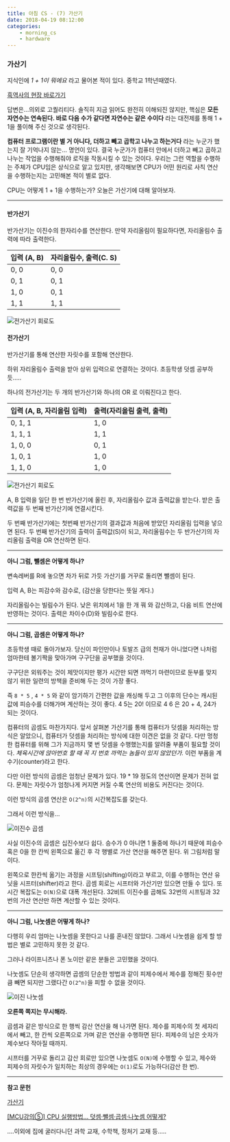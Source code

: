 ```yaml
---
title: 아침 CS - (7) 가산기
date: 2018-04-19 08:12:00
categories:
    - morning_cs
    - hardware
---
```


### 가산기

지식인에 *1 + 1이 뭐에요* 라고 물어본 적이 있다. 중학교 1학년때였다.

[흑역사의 현장 바로가기](https://kin.naver.com/qna/detail.nhn?d1id=13&dirId=130103&docId=38110613)

답변은...의외로 고퀄리티다. 솔직히 지금 읽어도 완전히 이해되진 않지만, 핵심은 **모든 자연수는 연속된다. 바로 다음 수가 같다면 자연수는 같은 수이다** 라는 대전제를 통해 1 + 1을 풀이해 주신 것으로 생각된다. 

**컴퓨터 프로그램이란 별 거 아니다, 더하고 빼고 곱학고 나누고 하는거다** 라는 누군가 했는지 잘 기억나지 않는... 명언이 있다. 결국 누군가가 컴퓨터 안에서 더하고 빼고 곱하고 나누는 작업을 수행해줘야 로직을 작동시킬 수 있는 것이다. 우리는 그런 역할을 수행하는 주체가 CPU임은 상식으로 알고 있지만, 생각해보면 CPU가 어떤 원리로 사칙 연산을 수행하는지는 고민해본 적이 별로 없다. 

CPU는 어떻게 1 + 1을 수행하는가? 오늘은 가산기에 대해 알아보자. 

---

#### 반가산기

반가산기는 이진수의 한자리수를 연산한다. 만약 자리올림이 필요하다면, 자리올림수 출력에 따라 출력한다. 

입력 (A, B) | 자리올림수, 출력(C. S)
--- | ---
0, 0 | 0, 0
0, 1 | 0, 1
1, 0 | 0, 1
1, 1 | 1, 1

![전가산기 회로도](https://upload.wikimedia.org/wikipedia/commons/thumb/1/14/Half-adder.svg/325px-Half-adder.svg.png)

#### 전가산기

반가산기를 통해 연산한 자릿수를 포함해 연산한다. 

하위 자리올림수 출력을 받아 상위 입력으로 연결하는 것이다. 초등학생 덧셈 공부하듯.....

하나의 전가산기는 두 개의 반가산기와 하나의 OR 로 이뤄진다고 한다. 

입력 (A, B, 자리올림 입력) | 출력(자리올림 출력, 출력)
--- | ---
0, 1, 1 | 1, 0
1, 1, 1 | 1, 1
1, 0, 0 | 0, 1
1, 0, 1 | 1, 0
1, 1, 0 | 1, 0

![전가산기 회로도](https://upload.wikimedia.org/wikipedia/commons/thumb/a/a9/Full-adder.svg/550px-Full-adder.svg.png)

A, B 입력을 일단 한 번 반가산기에 올린 후, 자리올림수 값과 출력값을 받는다. 받은 출력값을 두 번째 반가산기에 연결시킨다. 

두 번째 반가산기에는 첫번째 반가산기의 결과값과 처음에 받았던 자리올림 입력을 넣으면 된다. 두 번째 반가산기의 출력이 출력값(S)이 되고, 자리올림수는 두 반가산기의 자리올림 출력을 OR 연산하면 된다. 

---
**아니 그럼, 뺄셈은 어떻게 하나?**

변속레버를 R에 놓으면 차가 뒤로 가듯 가산기를 거꾸로 돌리면 뺄셈이 된다. 

입력 A, B는 피감수와 감수로, (감산을 당한다는 뜻일 게다.)

자리올림수는 빌림수가 된다. 낮은 위치에서 1을 한 개 꿔 와 감산하고, 다음 비트 연산에 반영하는 것이다. 출력은 차이수(D)와 빌림수로 한다. 

---
**아니 그럼, 곱셈은 어떻게 하나?**

초등학생 때로 돌아가보자. 당신이 파인만이나 토발즈 급의 천재가 아니었다면 나처럼 엄마한테 볼기짝을 맞아가며 구구단을 공부했을 것이다. 

구구단은 외워주는 것이 제맛이지만 평가 시간만 되면 까먹기 마련이므로 둔부를 맞지 않기 위한 일련의 방책을 준비해 두는 것이 가장 좋다. 

즉 `8 * 5` , `4 * 5` 와 같이 암기하기 간편한 값을 캐싱해 두고 그 이후의 단수는 캐시된 값에 피승수를 더해가며 계산하는 것이 좋다. 4 5는 20! 이므로 4 6 은 20 + 4, 24가 되는 것이다. 

컴퓨터의 곱셈도 마찬가지다. 앞서 살펴본 가산기를 통해 컴퓨터가 덧셈을 처리하는 방식은 알았으니, 컴퓨터가 덧셈을 처리하는 방식에 대한 이견은 없을 것 같다. 다만 멍청한 컴퓨터를 위해 그가 지금까지 몇 번 덧셈을 수행했는지를 알려줄 부품이 필요할 것이다. *체육시간에 앉아번호 할 때 꼭 지 번호 까먹는 놈들이 있지 않았던가.* 이런 부품을 계수기(counter)라고 한다. 

다만 이런 방식의 곱셈은 엄청난 문제가 있다. 19 * 19 정도의 연산이면 문제가 전혀 없다. 문제는 자릿수가 엄청나게 커지면 커질 수록 연산의 비용도 커진다는 것이다. 

이런 방식의 곱셈 연산은 `O(2^n)`의 시간복잡도를 갖는다. 

그래서 이런 방식을...

![이진수 곱셈](https://www.electronicshub.org/wp-content/uploads/2015/06/Binary-Multiplication.jpg)

사실 이진수의 곱셈은 십진수보다 쉽다. 승수가 0 아니면 1 둘중에 하나기 때문에 피승수 혹은 0을 한 칸씩 왼쪽으로 옮긴 후 각 행별로 가산 연산을 해주면 된다. 위 그림처럼 말이다. 

왼쪽으로 한칸씩 옮기는 과정을 시프팅(shifting)이라고 부르고, 이를 수행하는 연산 유닛을 시프터(shifter)라고 한다. 곱셈 회로는 시프터와 가산기만 있으면 만들 수 있다. 또 시간 복잡도는 `O(N)`으로 대폭 개선된다. 32비트 이진수를 곱해도 32번의 시프팅과 32번의 가산 연산만 하면 계산할 수 있는 것이다. 

---
**아니 그럼, 나눗셈은 어떻게 하나?**

다행히 우리 엄마는 나눗셈을 못한다고 나를 혼내진 않았다. 그래서 나눗셈을 쉽게 할 방법은 별로 고민하지 못한 것 같다. 

그러나 라이프니츠나 폰 노이만 같은 분들은 고민했을 것이다.

나눗셈도 단순히 생각하면 곱셈의 단순한 방법과 같이 피제수에서 제수를 정해진 횟수만큼 빼면 되지만 그랬다간 `O(2^n)`을 피할 수 없을 것이다. 

![이진 나눗셈](https://s3.ap-northeast-2.amazonaws.com/wheejuni-techblog-static/Division2.png)

**오른쪽 쪽지는 무시해라.**

곱셈과 같은 방식으로 한 행씩 감산 연산을 해 나가면 된다. 제수를 피제수의 첫 세자리에서 빼고, 한 칸씩 오른쪽으로 가며 같은 연산을 수행하면 된다. 피제수의 남은 숫자가 제수보다 작아질 때까지. 

시프터를 거꾸로 돌리고 감산 회로만 있으면 나눗셈도 `O(N)`에 수행할 수 있고, 제수와 피제수의 자릿수가 일치하는 최상의 경우에는 `O(1)`로도 가능하다(감산 한 번).

---
**참고 문헌**

[가산기](https://ko.wikipedia.org/wiki/%EA%B0%80%EC%82%B0%EA%B8%B0)

[[MCU강의⑤] CPU 실행방법… 덧셈·뺄셈·곱셈·나눗셈 어떻게?](http://www.ddaily.co.kr/news/article.html?no=125593)

....이외에 집에 굴러다니던 과학 교재, 수학책, 정처기 교재 등.....


















